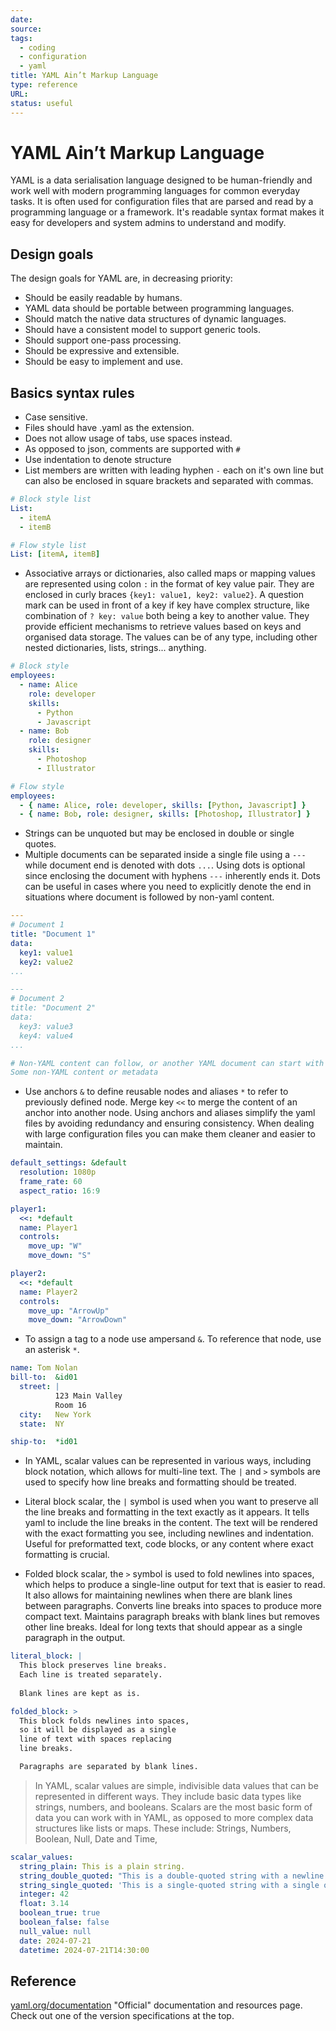 ```yaml
---
date: 
source: 
tags:
  - coding
  - configuration
  - yaml
title: YAML Ain’t Markup Language
type: reference
URL: 
status: useful
---
```


# YAML Ain’t Markup Language

YAML is a data serialisation language designed to be human-friendly and work well with modern programming languages for common everyday tasks. It is often used for configuration files that are parsed and read by a programming language or a framework. It's readable syntax format makes it easy for developers and system admins to understand and modify.

## Design goals

The design goals for YAML are, in decreasing priority:

- Should be easily readable by humans.
- YAML data should be portable between programming languages.
- Should match the native data structures of dynamic languages.
- Should have a consistent model to support generic tools.
- Should support one-pass processing.
- Should be expressive and extensible.
- Should be easy to implement and use.

## Basics syntax rules

- Case sensitive.
- Files should have .yaml as the extension.
- Does not allow usage of tabs, use spaces instead.
- As opposed to json, comments are supported with `#`
- Use indentation to denote structure
- List members are written with leading hyphen `-` each on it's own line but can also be enclosed in square brackets and separated with commas.

```yaml
# Block style list
List:
  - itemA
  - itemB

# Flow style list
List: [itemA, itemB]
```

- Associative arrays or dictionaries, also called maps or mapping values are represented using colon `:` in the format of key value pair. They are enclosed in curly braces `{key1: value1, key2: value2}`. A question mark can be used in front of a key if key have complex structure, like combination of `? key: value` both being a key to another value. They provide efficient mechanisms to retrieve values based on keys and organised data storage. The values can be of any type, including other nested dictionaries, lists, strings... anything.

```yaml
# Block style
employees:
  - name: Alice
    role: developer
    skills:
      - Python
      - Javascript
  - name: Bob
    role: designer
    skills:
      - Photoshop
      - Illustrator

# Flow style
employees:
  - { name: Alice, role: developer, skills: [Python, Javascript] }
  - { name: Bob, role: designer, skills: [Photoshop, Illustrator] }
```

- Strings can be unquoted but may be enclosed in double or single quotes.
- Multiple documents can be separated inside a single file using a `---` while document end is denoted with dots `...`. Using dots is optional since enclosing the document with hyphens `---` inherently ends it. Dots can be useful in cases where you need to explicitly denote the end in situations where document is followed by non-yaml content.

```yaml
---
# Document 1
title: "Document 1"
data:
  key1: value1
  key2: value2
...

---
# Document 2
title: "Document 2"
data:
  key3: value3
  key4: value4
...

# Non-YAML content can follow, or another YAML document can start with `---`
Some non-YAML content or metadata
```

- Use anchors `&` to define reusable nodes and aliases `*` to refer to previously defined node. Merge key `<<` to merge the content of an anchor into another node. Using anchors and aliases simplify the yaml files by avoiding redundancy and ensuring consistency. When dealing with large configuration files you can make them cleaner and easier to maintain.

```yaml
default_settings: &default
  resolution: 1080p
  frame_rate: 60
  aspect_ratio: 16:9

player1:
  <<: *default
  name: Player1
  controls:
    move_up: "W"
    move_down: "S"

player2:
  <<: *default
  name: Player2
  controls:
    move_up: "ArrowUp"
    move_down: "ArrowDown"

```

- To assign a tag to a node use ampersand `&`. To reference that node, use an asterisk `*`.

```yaml
name: Tom Nolan
bill-to:  &id01
  street: |
          123 Main Valley
          Room 16          
  city:   New York
  state:  NY

ship-to:  *id01
```

- In YAML, scalar values can be represented in various ways, including block notation, which allows for multi-line text. The `|` and `>` symbols are used to specify how line breaks and formatting should be treated.

- Literal block scalar, the `|` symbol is used when you want to preserve all the line breaks and formatting in the text exactly as it appears. It tells yaml to include the line breaks in the content. The text will be rendered with the exact formatting you see, including newlines and indentation. Useful for preformatted text, code blocks, or any content where exact formatting is crucial.

- Folded block scalar, the `>` symbol is used to fold newlines into spaces, which helps to produce a single-line output for text that is easier to read. It also allows for maintaining newlines when there are blank lines between paragraphs. Converts line breaks into spaces to produce more compact text. Maintains paragraph breaks with blank lines but removes other line breaks. Ideal for long texts that should appear as a single paragraph in the output.

```yaml
literal_block: |
  This block preserves line breaks.
  Each line is treated separately.
  
  Blank lines are kept as is.

folded_block: >
  This block folds newlines into spaces,
  so it will be displayed as a single
  line of text with spaces replacing
  line breaks.

  Paragraphs are separated by blank lines.
```

>In YAML, scalar values are simple, indivisible data values that can be represented in different ways. They include basic data types like strings, numbers, and booleans. Scalars are the most basic form of data you can work with in YAML, as opposed to more complex data structures like lists or maps. These include: Strings, Numbers, Boolean, Null, Date and Time,

```yaml
scalar_values:
  string_plain: This is a plain string.
  string_double_quoted: "This is a double-quoted string with a newline \n and a \"quote\"."
  string_single_quoted: 'This is a single-quoted string with a single quote '' inside it.'
  integer: 42
  float: 3.14
  boolean_true: true
  boolean_false: false
  null_value: null
  date: 2024-07-21
  datetime: 2024-07-21T14:30:00

```

## Reference

[yaml.org/documentation](https://yaml.org/) "Official" documentation and resources page. Check out  one of the version specifications at the top.
